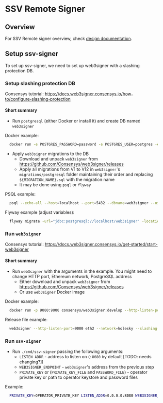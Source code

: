 # SSV Remote Signer

## Overview

For SSV Remote signer overview, check [design documentation](./DESIGN.md).

## Setup ssv-signer

To set up ssv-signer, we need to set up web3signer with a slashing protection DB.  

### Setup slashing protection DB

Consensys tutorial: https://docs.web3signer.consensys.io/how-to/configure-slashing-protection

#### Short summary

- Run `postgresql` (either Docker or install it) and create DB named `web3signer`

Docker example:

```bash
  docker run -e POSTGRES_PASSWORD=password -e POSTGRES_USER=postgres -e POSTGRES_DB=web3signer -p 5432:5432 postgres
```

- Apply `web3signer` migrations to the DB
  - Download and unpack `web3signer` from https://github.com/Consensys/web3signer/releases
  - Apply all migrations from V1 to V12 in `web3signer`'s `migrations/postgresql` folder maintaining their order and replacing `${MIGRATION_NAME}.sql` with the migration name
  - It may be done using `psql` or `flyway`

PSQL example:

```bash
  psql --echo-all --host=localhost --port=5432 --dbname=web3signer --username=postgres -f ./web3signer/migrations/postgresql/V1_initial.sql
```

Flyway example (adjust variables):

```bash
  flyway migrate -url="jdbc:postgresql://localhost/web3signer" -locations="filesystem:/web3signer/migrations/postgresql"
```

### Run `web3signer`

Consensys tutorial: https://docs.web3signer.consensys.io/get-started/start-web3signer

#### Short summary

- Run `web3signer` with the arguments in the example. You might need to change HTTP port, Ethereum network, PostgreSQL address
  - Either download and unpack `web3signer` from https://github.com/Consensys/web3signer/releases
  - Or use `web3signer` Docker image

Docker example:

```bash
  docker run -p 9000:9000 consensys/web3signer:develop --http-listen-port=9000 eth2 --network=holesky --slashing-protection-db-url="jdbc:postgresql://${POSTGRES_HOST}/web3signer" --slashing-protection-db-username=postgres --slashing-protection-db-password=password --key-manager-api-enabled=true
```

Release file example:

```bash
  web3signer --http-listen-port=9000 eth2 --network=holesky --slashing-protection-db-url="jdbc:postgresql://${POSTGRES_HOST}/web3signer" --slashing-protection-db-username=postgres --slashing-protection-db-password=password --key-manager-api-enabled=true
```

### Run `ssv-signer`

- Run `./cmd/ssv-signer` passing the following arguments:
  - `LISTEN_ADDR` - address to listen on (`:8080` by default [TODO: needs changing?])
  - `WEB3SIGNER_ENDPOINT` - `web3signer`'s address from the previous step 
  - `PRIVATE_KEY` or (`PRIVATE_KEY_FILE` and `PASSWORD_FILE`) - operator private key or path to operator keystore and password files

Example:

```bash
  PRIVATE_KEY=OPERATOR_PRIVATE_KEY LISTEN_ADDR=0.0.0.0:8080 WEB3SIGNER_ENDPOINT=http://localhost:9000 ./ssv-signer
```